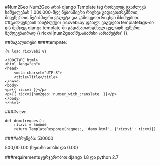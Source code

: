 #Num2Geo
Num2Geo არის django Template tag რომელიც გვაძლევს საშუალებას 1.000.000-მდე ნებისმიერი რიცხვი გადავთარგმნოთ, მივუწეროთ ნებისმიერი ვალუტა და გამოვყოთ რიცხვი მძიმეებით.
##გამოყენების ინსტრუქცია
ricxvebi.py ფაილს ვაგდებთ templatetags-ში და შემდეგ django template-ში გადასათარგმნელ ცვლადს ვუწერთ შემდეგნაირად {{ ricxvi|num2geo:'შესაბამისი პარამეტრი' }}.

##მაგალითები
####template:
```
{% load ricxvebi %}

<!DOCTYPE html>
<html lang="en">
<head>
    <meta charset="UTF-8">
    <title>Title</title>
</head>
<body>
<p>{{ ricxvi }}</p>
<p>{{ ricxvi|num2geo:'number_with_translate' }}</p>
</body>
</html>
```

####view:
```
def demo(request):
    ricxvi = 500000
    return TemplateResponse(request, 'demo.html', {'ricxvi': ricxvi})
```

####აბრუნებს:
500000

500,000.00 (ხუთასი ათასი და 0.00)

###requirements
ჯერჯერობით django 1.8 და python 2.7